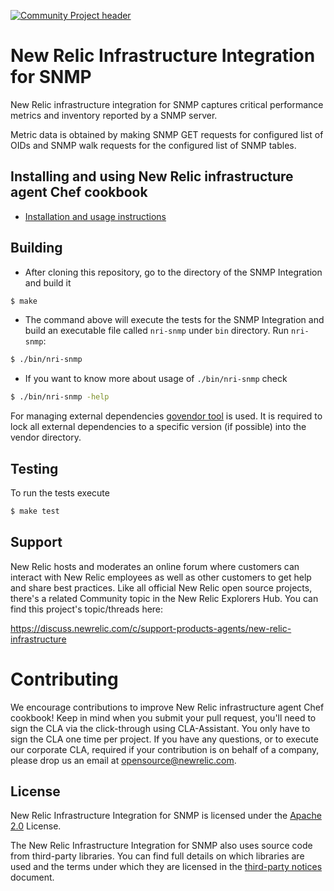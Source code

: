 [![Community Project header](https://github.com/newrelic/opensource-website/raw/master/src/images/categories/Community_Project.png)](https://opensource.newrelic.com/oss-category/#community-project)

# New Relic Infrastructure Integration for SNMP

New Relic infrastructure integration for SNMP captures critical performance
metrics and inventory reported by a SNMP server.

Metric data is obtained by making SNMP GET requests for configured list of OIDs and SNMP walk requests for the configured list of SNMP tables.

## Installing and using New Relic infrastructure agent Chef cookbook

* [Installation and usage instructions](https://docs.newrelic.com/docs/integrations/host-integrations/host-integrations-list/snmp-monitoring-integration)


## Building

* After cloning this repository, go to the directory of the SNMP Integration and build it

```bash
$ make
```

* The command above will execute the tests for the SNMP Integration and build an executable file called `nri-snmp` under `bin` directory. Run `nri-snmp`:

```bash
$ ./bin/nri-snmp
```

* If you want to know more about usage of `./bin/nri-snmp` check

```bash
$ ./bin/nri-snmp -help
```

For managing external dependencies [govendor tool](https://github.com/kardianos/govendor) is used. It is required to lock all external dependencies to a specific version (if possible) into the vendor directory.

## Testing

To run the tests execute

```bash
$ make test
```

## Support

New Relic hosts and moderates an online forum where customers can interact with New Relic employees as well as other customers to get help and share best practices. Like all official New Relic open source projects, there's a related Community topic in the New Relic Explorers Hub. You can find this project's topic/threads here:

https://discuss.newrelic.com/c/support-products-agents/new-relic-infrastructure

# Contributing

We encourage contributions to improve New Relic infrastructure agent Chef cookbook! Keep in mind when you submit your pull request, you'll need to sign the CLA via the click-through using CLA-Assistant. You only have to sign the CLA one time per project.
If you have any questions, or to execute our corporate CLA, required if your contribution is on behalf of a company,  please drop us an email at opensource@newrelic.com.

## License
New Relic Infrastructure Integration for SNMP is licensed under the [Apache 2.0](http://apache.org/licenses/LICENSE-2.0.txt) License.

The New Relic Infrastructure Integration for SNMP also uses source code from third-party libraries. You can find full details on which libraries are used and the terms under which they are licensed in the [third-party notices](./THIRD_PARTY_NOTICES.md) document.
